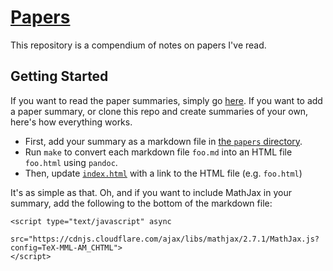 # [Papers](https://mwhittaker.github.io/papers)
This repository is a compendium of notes on papers I've read.

## Getting Started
If you want to read the paper summaries, simply go
[here](https://mwhittaker.github.io/papers). If you want to add a paper
summary, or clone this repo and create summaries of your own, here's how
everything works.

- First, add your summary as a markdown file in [the `papers`
  directory](papers/).
- Run `make` to convert each markdown file `foo.md` into an HTML file
  `foo.html` using `pandoc`.
- Then, update [`index.html`](index.html) with a link to the HTML file (e.g.
  `foo.html`)

It's as simple as that. Oh, and if you want to include MathJax in your summary,
add the following to the bottom of the markdown file:

```
<script type="text/javascript" async
  src="https://cdnjs.cloudflare.com/ajax/libs/mathjax/2.7.1/MathJax.js?config=TeX-MML-AM_CHTML">
</script>
```

